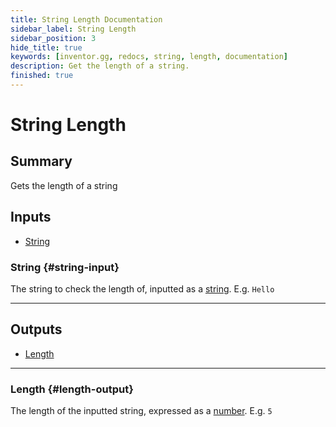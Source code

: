 ```yaml
---
title: String Length Documentation
sidebar_label: String Length
sidebar_position: 3
hide_title: true
keywords: [inventor.gg, redocs, string, length, documentation]
description: Get the length of a string.
finished: true
---
```

# String Length
## Summary
Gets the length of a string

## Inputs
- [String](#string-input)

### String {#string-input}
The string to check the length of, inputted as a [string](/inventor-reference/types/string). E.g. `Hello`
___
## Outputs
- [Length](#length-output)
___
### Length {#length-output}
The length of the inputted string, expressed as a [number](/inventor-reference/types/number/). E.g. `5`